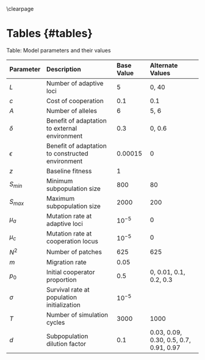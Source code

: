 \clearpage

# Tables {#tables}

Table: Model parameters and their values

| Parameter  | Description                                    | Base Value    | Alternate Values | 
|:-----------|:-----------------------------------------------|:--------------|:-----------------|
| $L$        | Number of adaptive loci                        | 5             | 0, 40            |
| $c$        | Cost of cooperation                            | 0.1           | 0.1              |
| $A$        | Number of alleles                              | 6             | 5, 6             |
| $\delta$   | Benefit of adaptation to external environment  | 0.3           | 0, 0.6           |
| $\epsilon$ | Benefit of adaptation to constructed environment | 0.00015     | 0                |
| $z$        | Baseline fitness                               | 1             |                  |
| $S_{min}$  | Minimum subpopulation size                     | 800           | 80               |
| $S_{max}$  | Maximum subpopulation size                     | 2000          | 200              |
| $\mu_{a}$  | Mutation rate at adaptive loci                 | $10^{-5}$     | 0                |
| $\mu_{c}$  | Mutation rate at cooperation locus             | $10^{-5}$     | 0                |
| $N^2$      | Number of patches                              | 625           | 625              |
| $m$        | Migration rate                                 | 0.05          |                  |
| $p_0$      | Initial cooperator proportion                  | 0.5           | 0, 0.01, 0.1, 0.2, 0.3 |
| $\sigma$   | Survival rate at population initialization     | $10^{-5}$     |                  |
| $T$        | Number of simulation cycles                    | 3000          | 1000             |
| $d$        | Subpopulation dilution factor                  | 0.1           | 0.03, 0.09, 0.30, 0.5, 0.7, 0.91, 0.97 |

